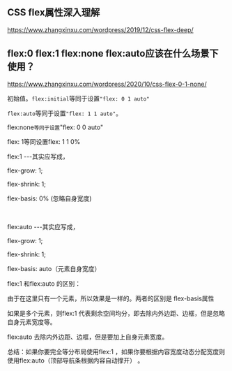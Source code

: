 ## CSS flex属性深入理解

https://www.zhangxinxu.com/wordpress/2019/12/css-flex-deep/



## flex:0 flex:1 flex:none flex:auto应该在什么场景下使用？

https://www.zhangxinxu.com/wordpress/2020/10/css-flex-0-1-none/



初始值。`flex:initial`等同于设置`"flex: 0 1 auto"`

`flex:auto`等同于设置`"flex: 1 1 auto"`。

flex:none`等同于设置`"flex: 0 0 auto"

flex: 1等同设置flex: 1 1 0%



 flex:1 ---其实应写成，

   flex-grow: 1;

   flex-shrink: 1;

   flex-basis: 0% (忽略自身宽度)

​    

  flex:auto ---其实应写成，

   flex-grow: 1;

   flex-shrink: 1;

   flex-basis: auto（元素自身宽度）

  

 

flex:1 和flex:auto 的区别：

 

   由于在这里只有一个元素，所以效果是一样的。两者的区别是 flex-basis属性

 

   如果是多个元素，则flex:1   代表剩余空间均分，即去除内外边距、边框，但是忽略自身元素宽度等。

   flex:auto 去除内外边距、边框，但是要加上自身元素宽度。

 

总结：如果你要完全等分布局使用flex:1 ，如果你要根据内容宽度动态分配宽度则使用flex:auto（顶部导航条根据内容自动撑开） 。
